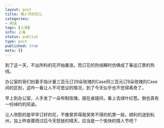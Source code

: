 ```yaml
---
layout: post
title: 情人节的花儿
categories:
- 闲话
tags: [上海]
info: 上海
status: publish
type: post
published: true
meta: {}
---
```



到了这一天，不出所料的花开始暴涨，而订花的热线瞬时仿佛成了春运订票的热线。

办公室的哥们扮着手指计量三百元订29朵玫瑰的Case同三百元订9朵玫瑰的Case间的区别，这咋一看让人不可思议的情况，到了今天似乎也不觉得离奇了。

早上到办公室，人手发了一朵布制玫瑰，插在桌缝间，看上去绿叶红苞，倒也真有一份绰约的风姿。

让人欣慰的是早早订好的花，不像曾弄得我哭笑不得的机票一般，顺利的送到杭州，加上昨夜骤雨过后今天怒放的晴天，应当是一个愉快的情人节吧？
